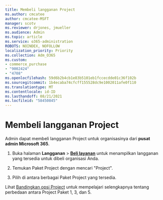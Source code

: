 ```yaml
---
title: Membeli langganan Project
ms.author: cmcatee
author: cmcatee-MSFT
manager: scotv
ms.reviewer: drjones, jmueller
ms.audience: Admin
ms.topic: article
ms.service: o365-administration
ROBOTS: NOINDEX, NOFOLLOW
localization_priority: Priority
ms.collection: Adm_O365
ms.custom:
- commerce_purchase
- "9002424"
- "4708"
ms.openlocfilehash: 59d6b2b4cb1e83b5101eb1fccecdde01c36f102b
ms.sourcegitcommit: 1b4ecaba74cfcff155528dc9e1002011afe0f110
ms.translationtype: MT
ms.contentlocale: id-ID
ms.lasthandoff: 08/21/2021
ms.locfileid: "58450845"
---
```

# <a name="purchase-project-subscription"></a>Membeli langganan Project

Admin dapat membeli langganan Project untuk organisasinya dari **pusat admin Microsoft 365**.

1. Buka halaman **Langganan** > **[Beli layanan](https://admin.microsoft.com/AdminPortal/Home?adminportal=1&msCV=%2BbOQtMNsz0ei8f5z.0.36#/catalog)** untuk menampilkan langganan yang tersedia untuk dibeli organisasi Anda.

2. Temukan Paket Project dengan mencari "Project".

3. Pilih di antara berbagai Paket Project yang tersedia.

Lihat [Bandingkan opsi Project](https://products.office.com/project/compare-microsoft-project-management-software?tab=1&OCID=AID2000748_SEM_5j2j5X4B&MarinID=5j2j5X4B|78821275986631|%2Bproject%20%2Bo365|bb|c||1261139959949905|kwd-78821311481635:loc-190&lnkd=Bing_O365SMB_App&msclkid=185eccc165db1d3da290924720afcaa4&ef_id=XoY8vgAAAUTu0Bj8:20200402200513:s) untuk mempelajari selengkapnya tentang perbedaan antara Project Paket 1, 3, dan 5.

